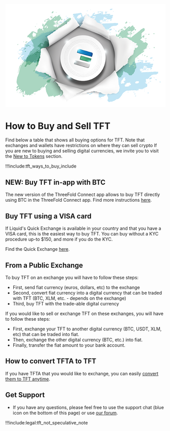 
![](img/tftexplo.png)

# How to Buy and Sell TFT

Find below a table that shows all buying options for TFT. Note that exchanges and wallets have restrictions on where they can sell crypto If you are new to buying and selling digital currencies, we invite you to visit the [New to Tokens](newtotokens) section. 

!!!include:tft_ways_to_buy_include

## NEW: Buy TFT in-app with BTC

The new version of the ThreeFold Connect app allows to buy TFT directly using BTC in the ThreeFold Connect app. Find more instructions [here](threefold_connect_btc).

## Buy TFT using a VISA card

If Liquid's Quick Exchange is available in your country and that you have a VISA card, this is the easiest way to buy TFT. You can buy without a KYC procedure up-to $150, and more if you do the KYC. 

Find the Quick Exchange [here](https://www.liquid.com/quick-exchange/).

## From a Public Exchange

To buy TFT on an exchange you will have to follow these steps:

- First, send fiat currency (euros, dollars, etc) to the exchange
- Second, convert fiat currency into a digital currency that can be traded with TFT (BTC, XLM, etc. - depends on the exchange)
- Third, buy TFT with the trade-able digital currency

If you would like to sell or exchange TFT on these exchanges, you will have to follow these steps:

- First, exchange your TFT to another digital currency (BTC, USDT, XLM, etc) that can be traded into fiat.
- Then, exchange the other digital currency (BTC, etc.) into fiat.
- Finally, transfer the fiat amount to your bank account. 

## How to convert TFTA to TFT

If you have TFTA that you would like to exchange, you can easily [convert them to TFT anytime](tfta_to_tft).

## Get Support

- If you have any questions, please feel free to use the support chat (blue icon on the bottom of this page) or use [our forum](https://forum.threefold.io).

!!!include:legal:tft_not_speculative_note